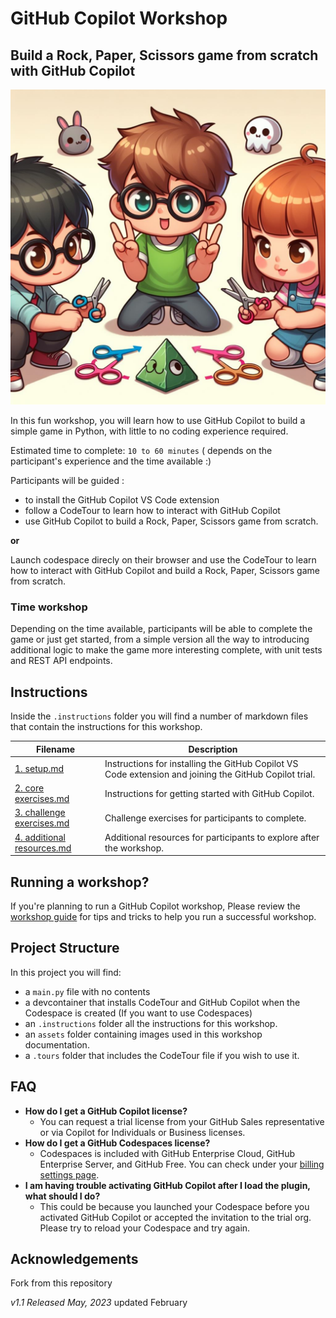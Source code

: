 # GitHub Copilot Workshop

## Build a Rock, Paper, Scissors game from scratch with GitHub Copilot

![Rock Paper Scissors image](./assets/game.jpeg)

In this fun workshop, you will learn how to use GitHub Copilot to build a simple game in Python, with little to no coding experience required.

Estimated time to complete: `10 to 60 minutes` ( depends on the participant's experience and the time available :)

Participants will be guided :
- to install the GitHub Copilot VS Code extension
- follow a CodeTour to learn how to interact with GitHub Copilot
- use GitHub Copilot to build a Rock, Paper, Scissors game from scratch. 

__or__ 

Launch codespace direcly on their browser and use the CodeTour to learn how to interact with GitHub Copilot and build a Rock, Paper, Scissors game from scratch.

### Time workshop
Depending on the time available, participants will be able to complete the game or just get started, 
from a simple version all the way to introducing additional logic to make the game more interesting complete, with unit tests and REST API endpoints.



## Instructions 

Inside the `.instructions` folder you will find a number of markdown files that contain the instructions for this workshop.

Filename | Description
--- | ---
[1. setup.md](</.instructions/1. setup.md>) | Instructions for installing the GitHub Copilot VS Code extension and joining the GitHub Copilot trial.
[2. core exercises.md](</.instructions/2. core exercises.md>) | Instructions for getting started with GitHub Copilot.
[3. challenge exercises.md](</.instructions/3. challenge exercises.md>) | Challenge exercises for participants to complete.
[4. additional resources.md](</.instructions/4. additional resources.md>) | Additional resources for participants to explore after the workshop.


## Running a workshop?

If you're planning to run a GitHub Copilot workshop, 
Please review the [workshop guide](</.instructions/workshop organisers.md>) for tips and tricks to help you run a successful workshop. 


## Project Structure

In this project you will find: 

* a `main.py` file with no contents
* a devcontainer that installs CodeTour and GitHub Copilot when the Codespace is created (If you want to use Codespaces)
* an `.instructions` folder all the instructions for this workshop.
* an `assets` folder containing images used in this workshop documentation.
* a `.tours` folder that includes the CodeTour file if you wish to use it.


## FAQ 

- **How do I get a GitHub Copilot license?**
  - You can request a trial license from your GitHub Sales representative or via Copilot for Individuals or Business licenses.
- **How do I get a GitHub Codespaces license?**
    - Codespaces is included with GitHub Enterprise Cloud, GitHub Enterprise Server, and GitHub Free. You can check under your [billing settings page](https://github.com/settings/billing).
- **I am having trouble activating GitHub Copilot after I load the plugin, what should I do?**
    - This could be because you launched your Codespace before you activated GitHub Copilot or accepted the invitation to the trial org. Please try to reload your Codespace and try again.

## Acknowledgements

Fork from this repository 

_v1.1 Released May, 2023_ updated February
